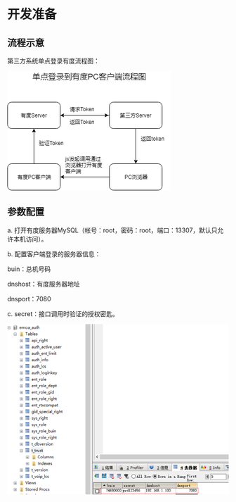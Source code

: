 # 开发准备

## 流程示意

第三方系统单点登录有度流程图：

![1565774036954](res/b01_00009/1003412.png)

## 参数配置

a. 打开有度服务器MySQL（帐号：root，密码：root，端口：13307，默认只允许本机访问）。

b. 配置客户端登录的服务器信息：

  buin：总机号码

  dnshost：有度服务器地址

  dnsport：7080

c. secret：接口调用时验证的授权密匙。

![img](res/b01_00009/10032.png)